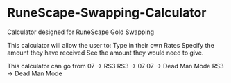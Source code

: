 # RuneScape-Swapping-Calculator

Calculator designed for RuneScape Gold Swapping

This calculator will allow the user to:
Type in their own Rates
Specify the amount they have received
See the amount they would need to give.

This calculator can go from 
07 -> RS3
RS3 -> 07
07 -> Dead Man Mode
RS3 -> Dead Man Mode
